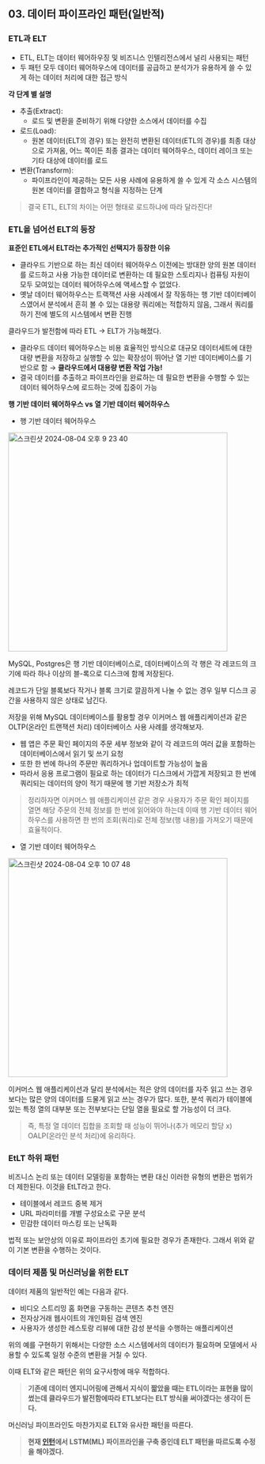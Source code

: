## 03. 데이터 파이프라인 패턴(일반적)

### ETL과 ELT

- ETL, ELT는 데이터 웨어하우징 및 비즈니스 인텔리전스에서 널리 사용되는 패턴
- 두 패턴 모두 데이터 웨어하우스에 데이터를 공급하고 분석가가 유용하게 쓸 수 있게 하는 데이터 처리에 대한 접근 방식

**각 단계 별 설명**

- 추출(Extract):
    - 로드 및 변환을 준비하기 위해 다양한 소스에서 데이터를 수집
- 로드(Load):
    - 원본 데이터(ELT의 경우) 또는 완전히 변환된 데이터(ETL의 경우)를 최종 대상으로 가져옴, 어느 쪽이든 최종 결과는 데이터 웨어하우스, 데이터 레이크 또는 기타 대상에 데이터를 로드
- 변환(Transform):
    - 파이프라인이 제공하는 모든 사용 사례에 유용하게 쓸 수 있게 각 소스 시스템의 원본 데이터를 결합하고 형식을 지정하는 단계

> 결국 ETL, ELT의 차이는 어떤 형태로 로드하냐에 따라 달라진다!

### ETL을 넘어선 ELT의 등장

**표준인 ETL에서 ELT라는 추가적인 선택지가 등장한 이유**

- 클라우드 기반으로 하는 최신 데이터 웨어하우스 이전에는 방대한 양의 원본 데이터를 로드하고 사용 가능한 데이터로 변환하는 데 필요한 스토리지나 컴퓨팅 자원이 모두 모여있는 데이터 웨어하우스에 액세스할 수 없었다.
- 옛날 데이터 웨어하우스는 트랙잭션 사용 사례에서 잘 작동하는 행 기반 데이터베이스였어서 분석에서 흔히 볼 수 있는 대용량 쿼리에는 적합하지 않음, 그래서 쿼리를 하기 전에 별도의 시스템에서 변환 진행

클라우드가 발전함에 따라 ETL → ELT가 가능해졌다.

- 클라우드 데이터 웨어하우스는 비용 효율적인 방식으로 대규모 데이터세트에 대한 대량 변환을 저장하고 실행할 수 있는 확장성이 뛰어난 열 기반 데이터베이스를 기반으로 함 → **클라우드에서 대용량 변환 작업 가능!**
- 결국 데이터를 추출하고 파이프라인을 완료하는 데 필요한 변환을 수행할 수 있는 데이터 웨어하우스에 로드하는 것에 집중이 가능

**행 기반 데이터 웨어하우스 vs 열 기반 데이터 웨어하우스**

- 행 기반 데이터 웨어하우스

<img width="443" alt="스크린샷 2024-08-04 오후 9 23 40" src="https://github.com/user-attachments/assets/aa7e03ca-b434-4096-a9d9-5d7c5941e0c8">


MySQL, Postgres은 행 기반 데이터베이스로, 데이터베이스의 각 행은 각 레코드의 크기에 따라 하나 이상의 블-록으로 디스크에 함께 저장된다.

레코드가 단일 블록보다 작거나 블록 크기로 깔끔하게 나눌 수 없는 경우 일부 디스크 공간을 사용하지 않은 상태로 남긴다.

저장을 위해 MySQL 데이터베이스를 활용할 경우 이커머스 웹 애플리케이션과 같은 OLTP(온라인 트랜잭션 처리) 데이터베이스 사용 사례를 생각해보자.

- 웹 앱은 주문 확인 페이지의 주문 세부 정보와 같이 각 레코드의 여러 값을 포함하는 데이터베이스에서 읽기 및 쓰기 요청
- 또한 한 번에 하나의 주문만 쿼리하거나 업데이트할 가능성이 높음
- 따라서 응용 프로그램이 필요로 하는 데이터가 디스크에서 가깝게 저장되고 한 번에 쿼리되는 데이터의 양이 적기 때문에 행 기반 저장소가 최적

> 정리하자면 이커머스 웹 애플리케이션 같은 경우 사용자가 주문 확인 페이지를 열면 해당 주문의 전체 정보를 한 번에 읽어와야 하는데 이때 행 기반 데이터 웨어하우스를 사용하면 한 번의 조회(쿼리)로 전체 정보(행 내용)를 가져오기 때문에 효율적이다.

- 열 기반 데이터 웨어하우스

<img width="443" alt="스크린샷 2024-08-04 오후 10 07 48" src="https://github.com/user-attachments/assets/fa5c8b7e-b919-4dfb-8a45-b9d6655a175d">


이커머스 웹 애플리케이션과 달리 분석에서는 적은 양의 데이터를 자주 읽고 쓰는 경우보다는 많은 양의 데이터를 드물게 읽고 쓰는 경우가 많다. 또한, 분석 쿼리가 테이블에 있는 특정 열의 대부분 또는 전부보다는 단일 열을 필요로 할 가능성이 더 크다. 

> 즉, 특정 열 데이터 집합을 조회할 때 성능이 뛰어나(추가 메모리 할당 x) OALP(온라인 분석 처리)에 유리하다. 

### EtLT 하위 패턴

비즈니스 논리 또는 데이터 모델링을 포함하는 변환 대신 이러한 유형의 변환은 범위가 더 제한된다. 이것을 EtLT라고 한다. 

- 테이블에서 레코드 중복 제거
- URL 파라미터를 개별 구성요소로 구문 분석
- 민감한 데이터 마스킹 또는 난독화

법적 또는 보안상의 이유로 파이프라인 초기에 필요한 경우가 존재한다. 그래서 위와 같이 기본 변환을 수행하는 것이다. 

### 데이터 제품 및 머신러닝을 위한 ELT

데이터 제품의 일반적인 예는 다음과 같다.

- 비디오 스트리밍 홈 화면을 구동하는 콘텐츠 추천 엔진
- 전자상거래 웹사이트의 개인화된 검색 엔진
- 사용자가 생성한 레스토랑 리뷰에 대한 감성 분석을 수행하는 애플리케이션

위의 예를 구현하기 위해서는 다양한 소스 시스템에서의 데이터가 필요하며 모델에서 사용할 수 있도록 일정 수준의 변환을 거칠 수 있다. 

이때 ELT와 같은 패턴은 위의 요구사항에 매우 적합하다.

> **기존에 데이터 엔지니어링에 관해서 지식이 짧았을 때는 ETL이라는 표현을 많이 썼는데 클라우드가 발전함에따라 ETL보다는 ELT 방식을 써야겠다는 생각이 든다.**

머신러닝 파이프라인도 마찬가지로 ELT와 유사한 패턴을 따른다. 

> **현재 [인턴](https://wwns1411.tistory.com/11)에서 LSTM(ML) 파이프라인을 구축 중인데 ELT 패턴을 따르도록 수정을 해야겠다.**
